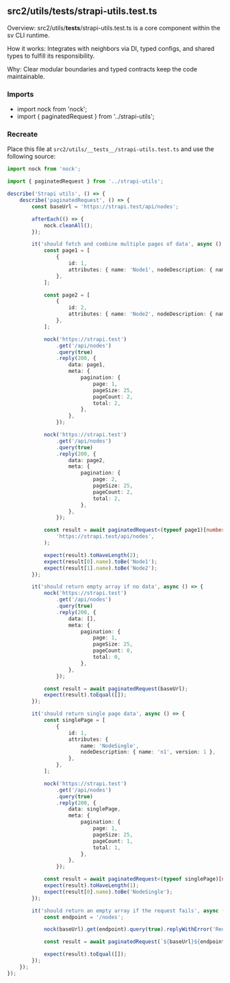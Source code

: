 ## src2/utils/__tests__/strapi-utils.test.ts

Overview: src2/utils/__tests__/strapi-utils.test.ts is a core component within the sv CLI runtime.

How it works: Integrates with neighbors via DI, typed configs, and shared types to fulfill its responsibility.

Why: Clear modular boundaries and typed contracts keep the code maintainable.

### Imports

- import nock from 'nock';
- import { paginatedRequest } from '../strapi-utils';

### Recreate

Place this file at `src2/utils/__tests__/strapi-utils.test.ts` and use the following source:

```ts
import nock from 'nock';

import { paginatedRequest } from '../strapi-utils';

describe('Strapi utils', () => {
	describe('paginatedRequest', () => {
		const baseUrl = 'https://strapi.test/api/nodes';

		afterEach(() => {
			nock.cleanAll();
		});

		it('should fetch and combine multiple pages of data', async () => {
			const page1 = [
				{
					id: 1,
					attributes: { name: 'Node1', nodeDescription: { name: 'n1', version: 1 } },
				},
			];

			const page2 = [
				{
					id: 2,
					attributes: { name: 'Node2', nodeDescription: { name: 'n2', version: 2 } },
				},
			];

			nock('https://strapi.test')
				.get('/api/nodes')
				.query(true)
				.reply(200, {
					data: page1,
					meta: {
						pagination: {
							page: 1,
							pageSize: 25,
							pageCount: 2,
							total: 2,
						},
					},
				});

			nock('https://strapi.test')
				.get('/api/nodes')
				.query(true)
				.reply(200, {
					data: page2,
					meta: {
						pagination: {
							page: 2,
							pageSize: 25,
							pageCount: 2,
							total: 2,
						},
					},
				});

			const result = await paginatedRequest<(typeof page1)[number]['attributes']>(
				'https://strapi.test/api/nodes',
			);

			expect(result).toHaveLength(2);
			expect(result[0].name).toBe('Node1');
			expect(result[1].name).toBe('Node2');
		});

		it('should return empty array if no data', async () => {
			nock('https://strapi.test')
				.get('/api/nodes')
				.query(true)
				.reply(200, {
					data: [],
					meta: {
						pagination: {
							page: 1,
							pageSize: 25,
							pageCount: 0,
							total: 0,
						},
					},
				});

			const result = await paginatedRequest(baseUrl);
			expect(result).toEqual([]);
		});

		it('should return single page data', async () => {
			const singlePage = [
				{
					id: 1,
					attributes: {
						name: 'NodeSingle',
						nodeDescription: { name: 'n1', version: 1 },
					},
				},
			];

			nock('https://strapi.test')
				.get('/api/nodes')
				.query(true)
				.reply(200, {
					data: singlePage,
					meta: {
						pagination: {
							page: 1,
							pageSize: 25,
							pageCount: 1,
							total: 1,
						},
					},
				});

			const result = await paginatedRequest<(typeof singlePage)[number]['attributes']>(baseUrl);
			expect(result).toHaveLength(1);
			expect(result[0].name).toBe('NodeSingle');
		});

		it('should return an empty array if the request fails', async () => {
			const endpoint = '/nodes';

			nock(baseUrl).get(endpoint).query(true).replyWithError('Request failed');

			const result = await paginatedRequest(`${baseUrl}${endpoint}`);

			expect(result).toEqual([]);
		});
	});
});

```

